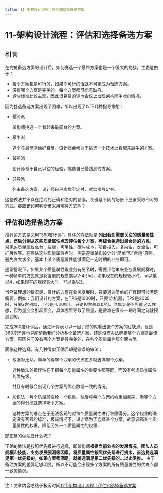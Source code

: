 ```yaml
---
title: 11-架构设计流程：评估和选择备选方案
---
```

# 11-架构设计流程：评估和选择备选方案
## 引言
在完成备选方案的设计后，如何挑选一个最终方案也是一个很大的挑战，主要是由于：

- 每个方案都是可行的，如果不可行的话就不可能成为备选方案。
- 没有哪个方案是完美的。每个方案都可能有缺陷。
- 评价标准比较主观，因此很容易的评审会议上出现架构师争吵的情况。

因为挑选备选方案出现了困难，所以出现了以下几种指导思想：
- 最简派

  架构师挑选一个看起来最简单的方案。
- 最牛派
  
  这个与最简派恰好相反，设计师会倾向于挑选一个技术上看起来最牛的方案。
- 最熟派
  
  设计师基于自己以往的经验，挑选自己最熟悉的方案。

- 领导派

  列出备选方案，设计师自己拿捏不定时，就给领导定夺。

这些做法并不存在绝对的正确和绝对的错误，关键是不同的场景下应该采取不同的方式。那应该如何判断该采用哪种方式呢？

## 评估和选择备选方案

推荐的方式是采用“360度环评”，具体的方法就是:**列出我们需要关注的质量属性点，然后分别从这些质量属性点去评估每个方案，再综合挑选出最合适的方案。**
常见的质量属性点有：性能，可用性，硬件成本，项目投入，复杂性，安全性，可扩展性等。在评估这些质量属性点时，需要遵循架构设计的“简单”和“合适”原则，避免贪大求全，基本上某个质量属性能够满足一定时期的业务即可。

通常情况下，如果某个质量属性跟业务有关系时，需要评估未来业务发展规模时，一种简单的方式就是将当前的规模乘以2-4即可，如果现在的规模较小时，可以乘以4，如果现在的规模将大时，可以乘以2。

当然最理想的情况是，设计的方案在业务发展时，只要通过简单的扩容即可以满足需要。例如：我们设计的方案，在TPS是1000时，只要1台机器，TPS是2000时，只要2台机器，TPS是10000时，只要10台机器即可。但现实是不可能这么理想，因为量变会引起质变，具体哪里导致了质量，是很难在很长一段时间之前就预测到的。

完成360度环评后，通过环评表可以一目了然的就看出这个方案的优缺点。但是360度环评也只能帮助我们分析各个备选方案，还是没有办法确定哪个方案是最佳方案，原因在于没有哪个方案是最完美的，在各个质量属性都全面占优。

面临这种选择，有几种看似正确但却是错误的做法：
- 数据对比法。简单的看哪个方案的优点更多就选择哪个方案。

  这种做法的错误性在于把每个质量属性的重要性都等同，而没有考虑质量属性的优先级。
  
  并且有时候会出现几个方案的优点数据一致的情况。

- 加权法：每个质量属性给一个权重，然后将每个方案的权重加起来，看哪个方案的得分高就选择哪个方案。

  这种方案的难点在于无法客观的对每个质量属性进行权重得分。这个权重的确定没有客观的标准，极端情况下，设计师为了选择某个方案，故意调高某个质量属性的权重，降低另外一个质量属性的权重。

那正确的做法是什么呢？

正确的做法是按照优先级进行选择，即架构师**根据当前业务的发展情况，团队人员规模和技能、业务发展预测等因素，将质量属性按照优先级进行排序，首选挑选满足第一优先级的，如果方案都满足，就挑选满足第二优先级的...以此类推。** 由于备注方案的差异足够明显，所以不可能会出现多个方案的所有质量属性的优缺点都一致的情况。

---
注：文章内容总结于极客时间[12 | 架构设计流程：评估和选择备选方案](https://time.geekbang.org/column/article/7832)


